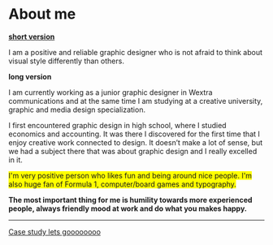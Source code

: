 <html>
  
  
<h1>About me</h1>

<u> <b>short version</b> </u>

I am a positive and reliable graphic designer who is not afraid to think about visual style differently than others.


<b>long version</b>

I am currently working as a junior graphic designer in Wextra communications and at the same time I am studying at a creative university, graphic and media design specialization.

I first encountered graphic design in high school, where I studied economics and accounting. It was there I discovered for the first time that I enjoy creative work connected to design. It doesn’t make a lot of sense, but we had a subject there that was about graphic design and I really excelled in it.

<span style="background-color: #FFFF00">I'm very positive person who likes fun and being around nice people. I'm also huge fan of Formula 1, computer/board games and typography.</span>

<b>The most important thing for me is humility towards more experienced people, always friendly mood at work and do what you makes happy.</b>

  ________________
  
  <a href="case-study.md">Case study lets goooooooo</a>
</html>
